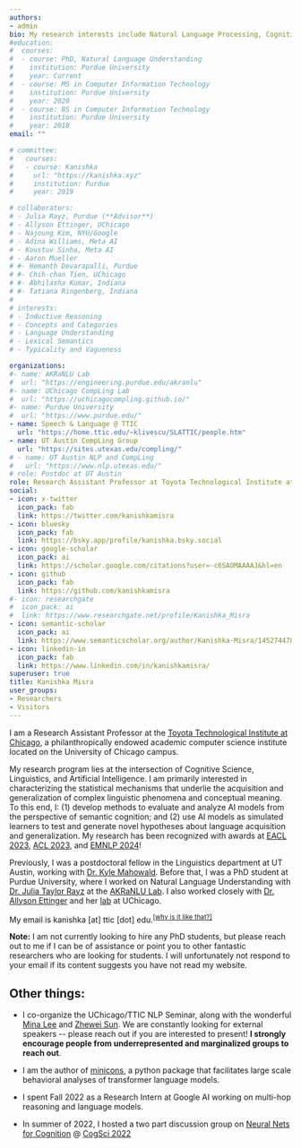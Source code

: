 ```yaml
---
authors:
- admin
bio: My research interests include Natural Language Processing, Cognitive Science, and Deep Learning.
#education:
#  courses:
#  - course: PhD, Natural Language Understanding
#    institution: Purdue University
#    year: Current
#  - course: MS in Computer Information Technology
#    institution: Purdue University
#    year: 2020
#  - course: BS in Computer Information Technology
#    institution: Purdue University
#    year: 2018
email: ""

# committee:
#   courses:
#   - course: Kanishka
#     url: "https://kanishka.xyz"
#     institution: Purdue
#     year: 2019

# collaborators:
# - Julia Rayz, Purdue (**Advisor**)
# - Allyson Ettinger, UChicago
# - Najoung Kim, NYU/Google
# - Adina Williams, Meta AI
# - Koustuv Sinha, Meta AI
# - Aaron Mueller
# #- Hemanth Devarapalli, Purdue
# #- Chih-chan Tien, UChicago
# #- Abhilasha Kumar, Indiana
# #- Tatiana Ringenberg, Indiana
# 
# interests:
# - Inductive Reasoning
# - Concepts and Categories
# - Language Understanding
# - Lexical Semantics
# - Typicality and Vagueness

organizations:
#- name: AKRaNLU Lab
#  url: "https://engineering.purdue.edu/akranlu"
#- name: UChicago CompLing Lab
#  url: "https://uchicagocompling.github.io/"
#- name: Purdue University
#  url: "https://www.purdue.edu/"
- name: Speech & Language @ TTIC
  url: "https://home.ttic.edu/~klivescu/SLATTIC/people.htm"
- name: UT Austin CompLing Group
  url: "https://sites.utexas.edu/compling/"
# - name: UT Austin NLP and CompLing
#   url: "https://www.nlp.utexas.edu/"
# role: Postdoc at UT Austin
role: Research Assistant Professor at Toyota Technological Institute at Chicago
social:
- icon: x-twitter
  icon_pack: fab
  link: https://twitter.com/kanishkamisra
- icon: bluesky
  icon_pack: fab
  link: https://bsky.app/profile/kanishka.bsky.social
- icon: google-scholar
  icon_pack: ai
  link: https://scholar.google.com/citations?user=-c6SAOMAAAAJ&hl=en
- icon: github
  icon_pack: fab
  link: https://github.com/kanishkamisra
#- icon: researchgate
#  icon_pack: ai
#  link: https://www.researchgate.net/profile/Kanishka_Misra
- icon: semantic-scholar
  icon_pack: ai
  link: https://www.semanticscholar.org/author/Kanishka-Misra/145274478
- icon: linkedin-in
  icon_pack: fab
  link: https://www.linkedin.com/in/kanishkamisra/
superuser: true
title: Kanishka Misra
user_groups:
- Researchers
- Visitors
---
```


<!--I am a postdoctoral fellow in the linguistics department at UT Austin, working with [Dr. Kyle Mahowald](https://mahowak.github.io/). In Sept 2024, I will start as a Research Assistant Professor at the [Toyota Technological Institute at Chicago](https://www.ttic.edu/)! -->

I am a Research Assistant Professor at the [Toyota Technological Institute at Chicago](https://www.ttic.edu/), a philanthropically endowed academic computer science institute located on the University of Chicago campus.

<!--My research focuses on evaluating and analyzing large language models from the perspective of human semantic cognition, investigating capacities such as their ability to encode [typicality effects](https://arxiv.org/abs/2105.02987), [recall property knowledge](https://arxiv.org/abs/2205.06910), demonstrate [property inheritance](https://arxiv.org/abs/2210.01963), and perform human-like [category-based induction](https://arxiv.org/abs/2205.06910). Together, these capacities shed light on the extent to which LMs encode and extract conceptual meaning from input contexts. Through my work, I hope to contribute towards bridging the experimental paradigms in the study of human cognition with that of artificial intelligence systems.-->
My research program lies at the intersection of Cognitive Science, Linguistics, and Artificial Intelligence. I am primarily interested in characterizing the statistical mechanisms that underlie the acquisition and generalization of complex linguistic phenomena and conceptual meaning. To this end, I: (1) develop methods to evaluate and analyze AI models from the perspective of semantic cognition; and (2) use AI models as simulated learners to test and generate novel hypotheses about language acquisition and generalization. My research has been recognized with awards at [EACL 2023](https://2023.eacl.org/program/best-paper/), [ACL 2023](https://2023.aclweb.org/program/best_papers/), and [EMNLP 2024](https://2024.emnlp.org/program/best_papers/)!

Previously, I was a postdoctoral fellow in the Linguistics department at UT Austin, working with [Dr. Kyle Mahowald](https://mahowak.github.io/). Before that, I was a PhD student at Purdue University, where I worked on Natural Language Understanding with [Dr. Julia Taylor Rayz](https://polytechnic.purdue.edu/profile/taylo108) at the [AKRaNLU Lab](https://engineering.purdue.edu/AKRANLU/). I also worked closely with [Dr. Allyson Ettinger](https://aetting.github.io/) and her [lab](https://uchicagocompling.github.io/) at UChicago.

My email is kanishka \[at\] ttic \[dot\] edu.<sup><a href = "https://en.wikipedia.org/wiki/Address_munging">\[why is it like that?\]</a></sup>


**Note:** I am not currently looking to hire any PhD students, but please reach out to me if I can be of assistance or point you to other fantastic researchers who are looking for students. I will unfortunately not respond to your email if its content suggests you have not read my website.
<!--I am particularly interested in characterizing the semantic knowledge made available to computational models that only learn from textual exposure. I work closely with [Dr. Allyson Ettinger](https://aetting.github.io/) and her lab at UChicago. 
<!--I am also affiliated with [CERIAS](https://www.cerias.purdue.edu/), Purdue's center for research and education in areas of information security.-->

## Other things:

-   I co-organize the UChicago/TTIC NLP Seminar, along with the wonderful [Mina Lee](https://minalee-research.github.io/) and [Zhewei Sun](https://zhewei-sun.github.io/). We are constantly looking for external speakers -- please reach out if you are interested to present! **I strongly encourage people from underrepresented and marginalized groups to reach out**.

-   I am the author of [minicons](https://minicons.kanishka.website), a python package that facilitates large scale behavioral analyses of transformer language models.

-   I spent Fall 2022 as a Research Intern at Google AI working on multi-hop reasoning and language models.

<!---   I was selected to be a Graduate Student Fellow in the inaugural [Purdue Graduate School Mentoring Fellows](https://news.cla.purdue.edu/2021/12/01/purdues-graduate-school-mentoring-graduate-student-fellow-program/) program!-->

-   In summer of 2022, I hosted a two part discussion group on [Neural Nets for Cognition](https://neural-nets-for-cognition.net/) \@ [CogSci 2022](https://cognitivesciencesociety.org/cogsci-2022/)

<!--In 2018, I was fortunate to be awarded the Purdue Research Foundation fellowship (now known as the Ross-Lynn Graduate Student Fellowship). I then taught database fundamentals to sophomore level undergraduates for three semesters. I am currently funded by an [NSF-EAGER grant](https://www.nsf.gov/awardsearch/showAward?AWD_ID=2039605&HistoricalAwards=false) focused on using artificial intelligence techniques to develop entertainment education materials for social-engineering research.-->

<!--I enjoy mentoring students interested in Natural Language Processing, check out my CV for some examples of undergraduate projects I have mentored.--->

<!---{{% alert note %}}
I am currently working on projects .
{{% /alert %}}--->
